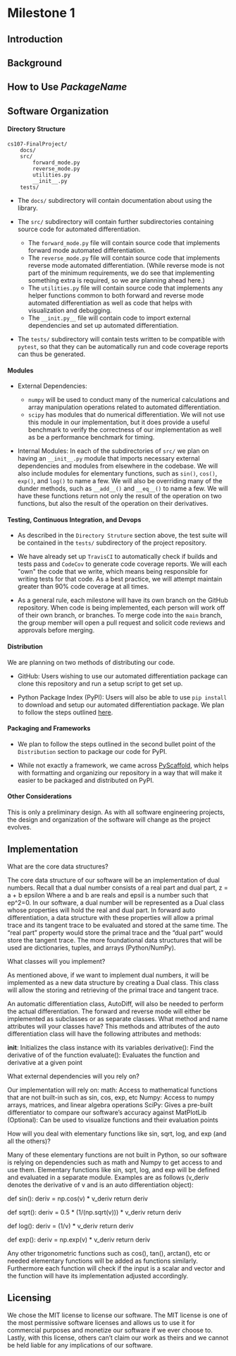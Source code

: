 # Milestone 1

## Introduction

## Background

## How to Use _PackageName_

## Software Organization

#### Directory Structure
```
cs107-FinalProject/
    docs/
    src/
        forward_mode.py
        reverse_mode.py
        utilities.py
        __init__.py
    tests/
```
* The `docs/` subdirectory will contain documentation about using the library.

* The `src/` subdirectory will contain further subdirectories containing source code for automated differentiation.

    * The `forward_mode.py` file will contain source code that implements forward mode automated differentiation.
    * The `reverse_mode.py` file will contain source code that implements reverse mode automated differentiation. (While reverse mode is not part of the minimum requirements, we do see that implementing something extra is required, so we are planning ahead here.)
    * The `utilities.py` file will contain source code that implements any helper functions common to both forward and reverse mode automated differentiation as well as code that helps with visualization and debugging.
    * The `__init.py__` file will contain code to import external dependencies and set up automated differentiation.

* The `tests/` subdirectory will contain tests written to be compatible with `pytest`, so that they can be automatically run and code coverage reports can thus be generated.

#### Modules 

* External Dependencies:
    * `numpy` will be used to conduct many of the numerical calculations and array manipulation operations related to automated differentiation.
    * `scipy` has modules that do numerical differentiation. We will not use this module in our implementation, but it does provide a useful benchmark to verify the correctness of our implementation as well as be a performance benchmark for timing.

* Internal Modules: In each of the subdirectories of `src/` we plan on having an `__init__.py` module that imports necessary external dependencies and modules from elsewhere in the codebase. We will also include modules for elementary functions, such as `sin()`, `cos()`, `exp()`, and `log()` to name a few. We will also be overriding many of the dunder methods, such as `__add__()` and `__eq__()` to name a few. We will have these functions return not only the result of the operation on two functions, but also the result of the operation on their derivatives.

#### Testing, Continuous Integration, and Devops

* As described in the `Directory Struture` section above, the test suite will be contained in the `tests/` subdirectory of the project repository.

* We have already set up `TravisCI` to automatically check if builds and tests pass and `CodeCov` to generate code coverage reports. We will each "own" the code that we write, which means being responsible for writing tests for that code. As a best practice, we will attempt maintain greater than 90% code coverage at all times.

* As a general rule, each milestone will have its own branch on the GitHub repository. When code is being implemented, each person will work off of their own branch, or branches. To merge code into the `main` branch, the group member will open a pull request and solicit code reviews and approvals before merging.

#### Distribution

We are planning on two methods of distributing our code.

* GitHub: Users wishing to use our automated differentiation package can clone this repository and run a setup script to get set up.

* Python Package Index (PyPI): Users will also be able to use `pip install` to download and setup our automated differentiation package. We plan to follow the steps outlined [here](https://packaging.python.org/tutorials/packaging-projects/).

#### Packaging and Frameworks

* We plan to follow the steps outlined in the second bullet point of the `Distribution` section to package our code for PyPI.

* While not exactly a framework, we came across [PyScaffold](https://pyscaffold.org/), which helps with formatting and organizing our repository in a way that will make it easier to be packaged and distributed on PyPI.

#### Other Considerations

This is only a preliminary design. As with all software engineering projects, the design and organization of the software will change as the project evolves.

## Implementation

What are the core data structures?

The core data structure of our software will be an implementation of dual numbers. Recall that a dual number consists of a real part and dual part,
z = a + b epsilon
Where a and b are reals and epsil is a number such that ep^2=0.
In our software, a dual number will be represented as a Dual class whose properties will hold the real and dual part. In forward auto differentiation, a data structure with these properties will allow a primal trace and its tangent trace to be evaluated and stored at the same time. The “real part” property would store the primal trace and the “dual part” would store the tangent trace. The more foundational data structures that will be used are dictionaries, tuples, and arrays (Python/NumPy).
 
What classes will you implement?

As mentioned above, if we want to implement dual numbers, it will be implemented as a new data structure by creating a Dual class. This class will allow the storing and retrieving of the primal trace and tangent trace. 

An automatic differentiation class, AutoDiff, will also be needed to perform the actual differentiation. The forward and reverse mode will either be implemented as subclasses or as separate classes. 
What method and name attributes will your classes have?
This methods and attributes of the auto differentiation class will have the following attributes and methods:

__init__: Initializes the class instance with its variables
derivative(): Find the derivative of of the function
evaluate(): Evaluates the function and derivative at a given point

What external dependencies will you rely on?

Our implementation will rely on:
math: Access to mathematical functions that are not built-in such as sin, cos, exp, etc
Numpy: Access to numpy arrays, matrices, and linear algebra operations
SciPy: Gives a pre-built differentiator to compare our software’s accuracy against
MatPlotLib (Optional): Can be used to visualize functions and their evaluation points

How will you deal with elementary functions like sin, sqrt, log, and exp (and all the others)?

Many of these elementary functions are not built in Python, so our software is relying on dependencies such as math and Numpy to get access to and use them. Elementary functions like sin, sqrt, log, and exp will be defined and evaluated in a separate module. Examples are as follows (v_deriv denotes the derivative of v and is an auto differentiation object):

def sin():
deriv = np.cos(v) * v_deriv
return deriv

def sqrt():
deriv = 0.5 * (1/(np.sqrt(v))) * v_deriv
return deriv

def log():
deriv = (1/v) * v_deriv
return deriv

def exp():
deriv = np.exp(v) * v_deriv
return deriv

Any other trigonometric functions such as cos(), tan(), arctan(), etc or needed elementary functions will be added as functions similarly. Furthermore each function will check if the input is a scalar and vector and the function will have its implementation adjusted accordingly.

## Licensing

We chose the MIT license to license our software. The MIT license is one of the most permissive software licenses and allows us to use it for commercial purposes and monetize our software if we ever choose to. Lastly, with this license, others can’t claim our work as theirs and we cannot be held liable for any implications of our software.